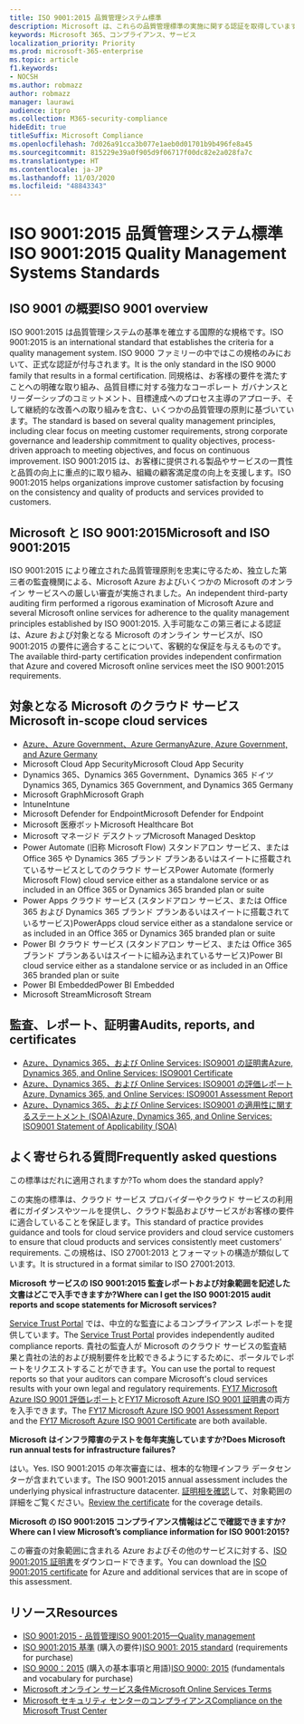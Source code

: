```yaml
---
title: ISO 9001:2015 品質管理システム標準
description: Microsoft は、これらの品質管理標準の実施に関する認証を取得しています。
keywords: Microsoft 365、コンプライアンス、サービス
localization_priority: Priority
ms.prod: microsoft-365-enterprise
ms.topic: article
f1.keywords:
- NOCSH
ms.author: robmazz
author: robmazz
manager: laurawi
audience: itpro
ms.collection: M365-security-compliance
hideEdit: true
titleSuffix: Microsoft Compliance
ms.openlocfilehash: 7d026a91cca3b077e1aeb0d01701b9b496fe8a45
ms.sourcegitcommit: 815229e39a0f905d9f06717f00dc82e2a028fa7c
ms.translationtype: HT
ms.contentlocale: ja-JP
ms.lasthandoff: 11/03/2020
ms.locfileid: "48843343"
---
```

# <a name="iso-90012015-quality-management-systems-standards"></a><span data-ttu-id="2a9b9-104">ISO 9001:2015 品質管理システム標準</span><span class="sxs-lookup"><span data-stu-id="2a9b9-104">ISO 9001:2015 Quality Management Systems Standards</span></span>

## <a name="iso-9001-overview"></a><span data-ttu-id="2a9b9-105">ISO 9001 の概要</span><span class="sxs-lookup"><span data-stu-id="2a9b9-105">ISO 9001 overview</span></span>

<span data-ttu-id="2a9b9-106">ISO 9001:2015 は品質管理システムの基準を確立する国際的な規格です。</span><span class="sxs-lookup"><span data-stu-id="2a9b9-106">ISO 9001:2015 is an international standard that establishes the criteria for a quality management system.</span></span> <span data-ttu-id="2a9b9-107">ISO 9000 ファミリーの中ではこの規格のみにおいて、正式な認証が付与されます。</span><span class="sxs-lookup"><span data-stu-id="2a9b9-107">It is the only standard in the ISO 9000 family that results in a formal certification.</span></span> <span data-ttu-id="2a9b9-108">同規格は、お客様の要件を満たすことへの明確な取り組み、品質目標に対する強力なコーポレート ガバナンスとリーダーシップのコミットメント、目標達成へのプロセス主導のアプローチ、そして継続的な改善への取り組みを含む、いくつかの品質管理の原則に基づいています。</span><span class="sxs-lookup"><span data-stu-id="2a9b9-108">The standard is based on several quality management principles, including clear focus on meeting customer requirements, strong corporate governance and leadership commitment to quality objectives, process-driven approach to meeting objectives, and focus on continuous improvement.</span></span> <span data-ttu-id="2a9b9-109">ISO 9001:2015 は、お客様に提供される製品やサービスの一貫性と品質の向上に重点的に取り組み、組織の顧客満足度の向上を支援します。</span><span class="sxs-lookup"><span data-stu-id="2a9b9-109">ISO 9001:2015 helps organizations improve customer satisfaction by focusing on the consistency and quality of products and services provided to customers.</span></span>

## <a name="microsoft-and-iso-90012015"></a><span data-ttu-id="2a9b9-110">Microsoft と ISO 9001:2015</span><span class="sxs-lookup"><span data-stu-id="2a9b9-110">Microsoft and ISO 9001:2015</span></span>

<span data-ttu-id="2a9b9-111">ISO 9001:2015 により確立された品質管理原則を忠実に守るため、独立した第三者の監査機関による、Microsoft Azure およびいくつかの Microsoft のオンライン サービスへの厳しい審査が実施されました。</span><span class="sxs-lookup"><span data-stu-id="2a9b9-111">An independent third-party auditing firm performed a rigorous examination of Microsoft Azure and several Microsoft online services for adherence to the quality management principles established by ISO 9001:2015.</span></span> <span data-ttu-id="2a9b9-112">入手可能なこの第三者による認証は、Azure および対象となる Microsoft のオンライン サービスが、ISO 9001:2015 の要件に適合することについて、客観的な保証を与えるものです。</span><span class="sxs-lookup"><span data-stu-id="2a9b9-112">The available third-party certification provides independent confirmation that Azure and covered Microsoft online services meet the ISO 9001:2015 requirements.</span></span>

## <a name="microsoft-in-scope-cloud-services"></a><span data-ttu-id="2a9b9-113">対象となる Microsoft のクラウド サービス</span><span class="sxs-lookup"><span data-stu-id="2a9b9-113">Microsoft in-scope cloud services</span></span>

- [<span data-ttu-id="2a9b9-114">Azure、Azure Government、Azure Germany</span><span class="sxs-lookup"><span data-stu-id="2a9b9-114">Azure, Azure Government, and Azure Germany</span></span>](https://aka.ms/AzureCompliance)
- <span data-ttu-id="2a9b9-115">Microsoft Cloud App Security</span><span class="sxs-lookup"><span data-stu-id="2a9b9-115">Microsoft Cloud App Security</span></span>
- <span data-ttu-id="2a9b9-116">Dynamics 365、Dynamics 365 Government、Dynamics 365 ドイツ</span><span class="sxs-lookup"><span data-stu-id="2a9b9-116">Dynamics 365, Dynamics 365 Government, and Dynamics 365 Germany</span></span>
- <span data-ttu-id="2a9b9-117">Microsoft Graph</span><span class="sxs-lookup"><span data-stu-id="2a9b9-117">Microsoft Graph</span></span>
- <span data-ttu-id="2a9b9-118">Intune</span><span class="sxs-lookup"><span data-stu-id="2a9b9-118">Intune</span></span>
- <span data-ttu-id="2a9b9-119">Microsoft Defender for Endpoint</span><span class="sxs-lookup"><span data-stu-id="2a9b9-119">Microsoft Defender for Endpoint</span></span>
- <span data-ttu-id="2a9b9-120">Microsoft 医療ボット</span><span class="sxs-lookup"><span data-stu-id="2a9b9-120">Microsoft Healthcare Bot</span></span>
- <span data-ttu-id="2a9b9-121">Microsoft マネージド デスクトップ</span><span class="sxs-lookup"><span data-stu-id="2a9b9-121">Microsoft Managed Desktop</span></span>
- <span data-ttu-id="2a9b9-122">Power Automate (旧称 Microsoft Flow) スタンドアロン サービス、または Office 365 や Dynamics 365 ブランド プランあるいはスイートに搭載されているサービスとしてのクラウド サービス</span><span class="sxs-lookup"><span data-stu-id="2a9b9-122">Power Automate (formerly Microsoft Flow) cloud service either as a standalone service or as included in an Office 365 or Dynamics 365 branded plan or suite</span></span>
- <span data-ttu-id="2a9b9-123">Power Apps クラウド サービス (スタンドアロン サービス、または Office 365 および Dynamics 365 ブランド プランあるいはスイートに搭載されているサービス)</span><span class="sxs-lookup"><span data-stu-id="2a9b9-123">PowerApps cloud service either as a standalone service or as included in an Office 365 or Dynamics 365 branded plan or suite</span></span>
- <span data-ttu-id="2a9b9-124">Power BI クラウド サービス (スタンドアロン サービス、または Office 365 ブランド プランあるいはスイートに組み込まれているサービス)</span><span class="sxs-lookup"><span data-stu-id="2a9b9-124">Power BI cloud service either as a standalone service or as included in an Office 365 branded plan or suite</span></span>
- <span data-ttu-id="2a9b9-125">Power BI Embedded</span><span class="sxs-lookup"><span data-stu-id="2a9b9-125">Power BI Embedded</span></span>
- <span data-ttu-id="2a9b9-126">Microsoft Stream</span><span class="sxs-lookup"><span data-stu-id="2a9b9-126">Microsoft Stream</span></span>

## <a name="audits-reports-and-certificates"></a><span data-ttu-id="2a9b9-127">監査、レポート、証明書</span><span class="sxs-lookup"><span data-stu-id="2a9b9-127">Audits, reports, and certificates</span></span>

- [<span data-ttu-id="2a9b9-128">Azure、Dynamics 365、および Online Services: ISO9001 の証明書</span><span class="sxs-lookup"><span data-stu-id="2a9b9-128">Azure, Dynamics 365, and Online Services: ISO9001 Certificate</span></span>](https://aka.ms/azureiso9001cert)
- [<span data-ttu-id="2a9b9-129">Azure、Dynamics 365、および Online Services: ISO9001 の評価レポート</span><span class="sxs-lookup"><span data-stu-id="2a9b9-129">Azure, Dynamics 365, and Online Services: ISO9001 Assessment Report</span></span>](https://aka.ms/azureiso9001report)
- [<span data-ttu-id="2a9b9-130">Azure、Dynamics 365、および Online Services: ISO9001 の適用性に関するステートメント (SOA)</span><span class="sxs-lookup"><span data-stu-id="2a9b9-130">Azure, Dynamics 365, and Online Services: ISO9001 Statement of Applicability (SOA)</span></span>](https://aka.ms/azureiso9001soa)

## <a name="frequently-asked-questions"></a><span data-ttu-id="2a9b9-131">よく寄せられる質問</span><span class="sxs-lookup"><span data-stu-id="2a9b9-131">Frequently asked questions</span></span>

<span data-ttu-id="2a9b9-132">この標準はだれに適用されますか?</span><span class="sxs-lookup"><span data-stu-id="2a9b9-132">To whom does the standard apply?</span></span>

<span data-ttu-id="2a9b9-133">この実施の標準は、クラウド サービス プロバイダーやクラウド サービスの利用者にガイダンスやツールを提供し、クラウド製品およびサービスがお客様の要件に適合していることを保証します。</span><span class="sxs-lookup"><span data-stu-id="2a9b9-133">This standard of practice provides guidance and tools for cloud service providers and cloud service customers to ensure that cloud products and services consistently meet customers’ requirements.</span></span> <span data-ttu-id="2a9b9-134">この規格は、ISO 27001:2013 とフォーマットの構造が類似しています。</span><span class="sxs-lookup"><span data-stu-id="2a9b9-134">It is structured in a format similar to ISO 27001:2013.</span></span>

<span data-ttu-id="2a9b9-135">**Microsoft サービスの ISO 9001:2015 監査レポートおよび対象範囲を記述した文書はどこで入手できますか?**</span><span class="sxs-lookup"><span data-stu-id="2a9b9-135">**Where can I get the ISO 9001:2015 audit reports and scope statements for Microsoft services?**</span></span>

<span data-ttu-id="2a9b9-136">[Service Trust Portal](https://docs.microsoft.com/microsoft-365/compliance/get-started-with-service-trust-portal) では、中立的な監査によるコンプライアンス レポートを提供しています。</span><span class="sxs-lookup"><span data-stu-id="2a9b9-136">The [Service Trust Portal](https://docs.microsoft.com/microsoft-365/compliance/get-started-with-service-trust-portal) provides independently audited compliance reports.</span></span> <span data-ttu-id="2a9b9-137">貴社の監査人が Microsoft のクラウド サービスの監査結果と貴社の法的および規制要件を比較できるようにするために、ポータルでレポートをリクエストすることができます。</span><span class="sxs-lookup"><span data-stu-id="2a9b9-137">You can use the portal to request reports so that your auditors can compare Microsoft's cloud services results with your own legal and regulatory requirements.</span></span> <span data-ttu-id="2a9b9-138">[FY17 Microsoft Azure ISO 9001 評価レポート](https://www.microsoft.com/?ref=aka)と[FY17 Microsoft Azure ISO 9001 証明書](https://www.microsoft.com/?ref=aka)の両方を入手できます。</span><span class="sxs-lookup"><span data-stu-id="2a9b9-138">The [FY17 Microsoft Azure ISO 9001 Assessment Report](https://www.microsoft.com/?ref=aka) and the [FY17 Microsoft Azure ISO 9001 Certificate](https://www.microsoft.com/?ref=aka) are both available.</span></span>

<span data-ttu-id="2a9b9-139">**Microsoft はインフラ障害のテストを毎年実施していますか?**</span><span class="sxs-lookup"><span data-stu-id="2a9b9-139">**Does Microsoft run annual tests for infrastructure failures?**</span></span>

<span data-ttu-id="2a9b9-140">はい。</span><span class="sxs-lookup"><span data-stu-id="2a9b9-140">Yes.</span></span> <span data-ttu-id="2a9b9-141">ISO 9001:2015 の年次審査には、根本的な物理インフラ データセンターが含まれています。</span><span class="sxs-lookup"><span data-stu-id="2a9b9-141">The ISO 9001:2015 annual assessment includes the underlying physical infrastructure datacenter.</span></span> <span data-ttu-id="2a9b9-142">[証明相を確認](https://www.microsoft.com/?ref=aka)して、対象範囲の詳細をご覧ください。</span><span class="sxs-lookup"><span data-stu-id="2a9b9-142">[Review the certificate](https://www.microsoft.com/?ref=aka) for the coverage details.</span></span>

<span data-ttu-id="2a9b9-143">**Microsoft の ISO 9001:2015 コンプライアンス情報はどこで確認できますか?**</span><span class="sxs-lookup"><span data-stu-id="2a9b9-143">**Where can I view Microsoft’s compliance information for ISO 9001:2015?**</span></span>

<span data-ttu-id="2a9b9-144">この審査の対象範囲に含まれる Azure およびその他のサービスに対する、[ISO 9001:2015 証明書](https://www.microsoft.com/?ref=aka)をダウンロードできます。</span><span class="sxs-lookup"><span data-stu-id="2a9b9-144">You can download the [ISO 9001:2015 certificate](https://www.microsoft.com/?ref=aka) for Azure and additional services that are in scope of this assessment.</span></span>

## <a name="resources"></a><span data-ttu-id="2a9b9-145">リソース</span><span class="sxs-lookup"><span data-stu-id="2a9b9-145">Resources</span></span>

- [<span data-ttu-id="2a9b9-146">ISO 9001:2015 - 品質管理</span><span class="sxs-lookup"><span data-stu-id="2a9b9-146">ISO 9001:2015—Quality management</span></span>](https://www.iso.org/iso-9001-quality-management.html)
- <span data-ttu-id="2a9b9-147">[ISO 9001:2015 基準](https://www.iso.org/standard/62085.html) (購入の要件)</span><span class="sxs-lookup"><span data-stu-id="2a9b9-147">[ISO 9001: 2015 standard](https://www.iso.org/standard/62085.html) (requirements for purchase)</span></span>
- <span data-ttu-id="2a9b9-148">[ISO 9000：2015](https://www.iso.org/standard/45481.html) (購入の基本事項と用語)</span><span class="sxs-lookup"><span data-stu-id="2a9b9-148">[ISO 9000: 2015](https://www.iso.org/standard/45481.html) (fundamentals and vocabulary for purchase)</span></span>
- [<span data-ttu-id="2a9b9-149">Microsoft オンライン サービス条件</span><span class="sxs-lookup"><span data-stu-id="2a9b9-149">Microsoft Online Services Terms</span></span>](https://aka.ms/Online-Services-Terms)
- [<span data-ttu-id="2a9b9-150">Microsoft セキュリティ センターのコンプライアンス</span><span class="sxs-lookup"><span data-stu-id="2a9b9-150">Compliance on the Microsoft Trust Center</span></span>](https://www.microsoft.com/trust-center/compliance/compliance-overview)
